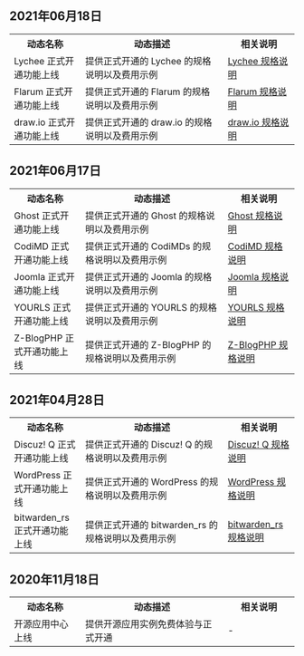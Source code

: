 
## 2021年06月18日
<table>
	<tr><th style="width: 25%;">动态名称</th><th style="width: 50%;">动态描述</th><th style="width: 25%;">相关说明</th></tr>
	<tr><td>Lychee 正式开通功能上线</td><td>提供正式开通的 Lychee 的规格说明以及费用示例</td><td><a href="https://cloud.tencent.com/document/product/1298/57515">Lychee 规格说明</a></td></tr>
		<tr><td>Flarum 正式开通功能上线</td><td>提供正式开通的 Flarum 的规格说明以及费用示例</td><td><a href="https://cloud.tencent.com/document/product/1298/57516">Flarum 规格说明</a></td></tr>
				<tr><td>draw.io 正式开通功能上线</td><td>提供正式开通的 draw.io 的规格说明以及费用示例</td><td><a href="https://cloud.tencent.com/document/product/1298/57517">draw.io 规格说明</a></td></tr>
</table>

## 2021年06月17日
<table>
	<tr><th style="width: 25%;">动态名称</th><th style="width: 50%;">动态描述</th><th style="width: 25%;">相关说明</th></tr>
			<tr><td>Ghost 正式开通功能上线</td><td>提供正式开通的 Ghost 的规格说明以及费用示例</td><td><a href="https://cloud.tencent.com/document/product/1298/57219">Ghost 规格说明</a></td></tr>
		<tr><td>CodiMD 正式开通功能上线</td><td>提供正式开通的 CodiMDs 的规格说明以及费用示例</td><td><a href="https://cloud.tencent.com/document/product/1298/57218">CodiMD 规格说明</a></td></tr>
	<tr><td>Joomla 正式开通功能上线</td><td>提供正式开通的 Joomla 的规格说明以及费用示例</td><td><a href="https://cloud.tencent.com/document/product/1298/57220">Joomla 规格说明</a></td></tr>
	<tr><td>YOURLS 正式开通功能上线</td><td>提供正式开通的 YOURLS 的规格说明以及费用示例</td><td><a href="https://cloud.tencent.com/document/product/1298/57221">YOURLS 规格说明</a></td></tr>
		<tr><td>Z-BlogPHP 正式开通功能上线</td><td>提供正式开通的 Z-BlogPHP 的规格说明以及费用示例</td><td><a href="https://cloud.tencent.com/document/product/1298/57222">Z-BlogPHP 规格说明</a></td></tr>
</table>



## 2021年04月28日
<table>
	<tr><th style="width: 25%;">动态名称</th><th style="width: 50%;">动态描述</th><th style="width: 25%;">相关说明</th></tr>
	<tr><td>Discuz! Q 正式开通功能上线</td><td>提供正式开通的 Discuz! Q 的规格说明以及费用示例</td><td><a href="https://cloud.tencent.com/document/product/1298/54898">Discuz! Q 规格说明</a></td></tr>
		<tr><td>WordPress 正式开通功能上线</td><td>提供正式开通的 WordPress 的规格说明以及费用示例</td><td><a href="https://cloud.tencent.com/document/product/1298/55077">WordPress 规格说明</a></td></tr>
				<tr><td>bitwarden_rs 正式开通功能上线</td><td>提供正式开通的 bitwarden_rs 的规格说明以及费用示例</td><td><a href="https://cloud.tencent.com/document/product/1298/55078">bitwarden_rs 规格说明</a></td></tr>
</table>

## 2020年11月18日
<table>
	<tr><th style="width: 25%;">动态名称</th><th style="width: 50%;">动态描述</th><th style="width: 25%;">相关说明</th></tr>
	<tr><td>开源应用中心上线</td><td>提供开源应用实例免费体验与正式开通</td><td><a>-</a></td></tr>
</table>

